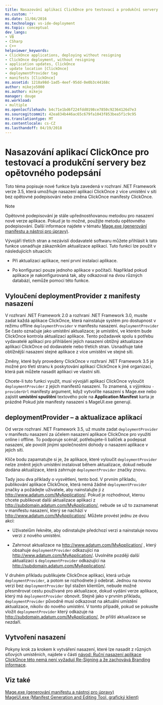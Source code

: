 ```yaml
---
title: Nasazování aplikací ClickOnce pro testovací a produkční servery bez opětovného podpisu | Microsoft Docs
ms.custom: ''
ms.date: 11/04/2016
ms.technology: vs-ide-deployment
ms.topic: conceptual
dev_langs:
- VB
- CSharp
- C++
helpviewer_keywords:
- ClickOnce applications, deploying without resigning
- ClickOnce deployment, without resigning
- application updates, ClickOnce
- update location [ClickOnce]
- deploymentProvider tag
- manifests [ClickOnce]
ms.assetid: 1218a98d-1ad5-4eef-95dd-0e0b3c44168c
author: mikejo5000
ms.author: mikejo
manager: douge
ms.workload:
- multiple
ms.openlocfilehash: b4c71e1bd6f224fdd0198ce7850c92364126d7e3
ms.sourcegitcommit: 42ea834b446ac65c679fa1043f853bea5f1c9c95
ms.translationtype: MT
ms.contentlocale: cs-CZ
ms.lasthandoff: 04/19/2018
---
```

# <a name="deploying-clickonce-applications-for-testing-and-production-servers-without-resigning"></a>Nasazování aplikací ClickOnce pro testovací a produkční servery bez opětovného podepsání
Toto téma popisuje nové funkce byla zavedená v rozhraní .NET Framework verze 3.5, která umožňuje nasazení aplikací ClickOnce z více umístění v síti bez opětovné podepisování nebo změna ClickOnce manifesty ClickOnce.  
  
> [!NOTE]
>  Opětovné podepisování je stále upřednostňovanou metodou pro nasazení nové verze aplikace. Pokud je to možné, použijte metodu opětovného podepisování. Další informace najdete v tématu [Mage.exe (generování manifestu a nástroj pro úpravy)](/dotnet/framework/tools/mage-exe-manifest-generation-and-editing-tool).  
  
 Vývojáři třetích stran a nezávislí dodavatelé softwaru můžete přihlásit k tato funkce usnadňuje zákazníkům aktualizace aplikací. Tuto funkci lze použít v následujících situacích:  
  
-   Při aktualizaci aplikace, není první instalaci aplikace.  
  
-   Po konfiguraci pouze jednoho aplikace v počítači. Například pokud aplikace je nakonfigurovaná tak, aby odkazoval na dvou různých databází, nemůže pomocí této funkce.  
  
## <a name="excluding-deploymentprovider-from-deployment-manifests"></a>Vyloučení deploymentProvider z manifesty nasazení  
 V rozhraní .NET Framework 2.0 a rozhraní .NET Framework 3.0, musíte zadat každá aplikace ClickOnce, která nainstaluje systém pro dostupnost v režimu offline `deploymentProvider` v manifestu nasazení. `deploymentProvider` Se často označuje jako umístění aktualizace; je umístění, ve kterém bude ClickOnce kontrola aktualizací aplikace. Tento požadavek spolu s potřebu vydavatelé aplikací pro přihlášení jejich nasazení obtížný aktualizace aplikací ClickOnce od dodavatele nebo třetích stran. Usnadňuje také obtížnější nasazení stejné aplikace z více umístění ve stejné síti.  
  
 Změny, které byly provedeny ClickOnce v rozhraní .NET Framework 3.5 je možné pro třetí stranu k poskytování aplikací ClickOnce k jiné organizaci, která pak můžete nasadit aplikaci ve vlastní síti.  
  
 Chcete-li tuto funkci využít, musí vývojáři aplikací ClickOnce vyloučit `deploymentProvider` z jejich manifestů nasazení. To znamená, s výjimkou `-providerUrl` manifesty argument, když vytvoříte nasazení s Mage.exe nebo zajistit **umístění spuštění** textového pole na **Application Manifest** karta je prázdné Pokud jste manifesty nasazení s MageUI.exe generují.  
  
## <a name="deploymentprovider-and-application-updates"></a>deploymentProvider – a aktualizace aplikací  
 Od verze rozhraní .NET Framework 3.5, už musíte zadat `deploymentProvider` v manifestu nasazení za účelem nasazení aplikace ClickOnce pro využití online i offline. To podporuje scénář, potřebujete-li balíček a podepsat nasazení, ale povolit jinými společnostmi dohody o nasazení aplikace v jejich síti.  
  
 Klíče bodu zapamatujte si je, že aplikace, které vyloučit `deploymentProvider` nelze změnit jejich umístění instalovat během aktualizace, dokud nebude dodána aktualizace, která zahrnuje `deploymentProvider` značky znovu.  
  
 Tady jsou dva příklady o vysvětlení, tento bod. V prvním příkladu, publikování aplikace ClickOnce, která nemá žádné `deploymentProvider` značky a požádejte uživatele, aby nainstalujte ji z http://www.adatum.com/MyApplication/. Pokud je rozhodnout, kterou chcete publikovat další aktualizace aplikací z http://subdomain.adatum.com/MyApplication/, nebude se už to zaznamenat v manifestu nasazení, který se nachází v http://www.adatum.com/MyApplication/. Můžete provést jednu ze dvou akcí:  
  
-   Uživatelům řekněte, aby odinstalujte předchozí verzi a nainstaluje novou verzi z nového umístění.  
  
-   Zahrnout aktualizace na http://www.adatum.com/MyApplication/ , který obsahuje `deploymentProvider` odkazující na http://www.adatum.com/MyApplication/. Uvolněte později další aktualizaci s `deploymentProvider` odkazující na http://subdomain.adatum.com/MyApplication/.  
  
 V druhém příkladu publikujete ClickOnce aplikaci, která určuje `deploymentProvider`, a potom se rozhodnete ji odebrat. Jednou na novou verzi bez `deploymentProvider` byl stažen klientům, nebude možné přesměrovat cestu používané pro aktualizace, dokud vydání verze aplikace, který má `deploymentProvider` obnovit. Stejně jako v prvním příkladu, `deploymentProvider` původně musí odkazovat na aktuální umístění aktualizace, nikoliv do nového umístění. V tomto případě, pokud se pokusíte vložit `deploymentProvider` který odkazuje na http://subdomain.adatum.com/MyApplication/, že příští aktualizace se nezdaří.  
  
## <a name="creating-a-deployment"></a>Vytvoření nasazení  
 Pokyny krok za krokem k vytváření nasazení, které lze nasadit z různých síťových umístěních, najdete v části [návod: Ruční nasazení aplikace ClickOnce této nemá není vyžadují Re-Signing a že zachovává Branding informace](../deployment/walkthrough-manually-deploying-a-clickonce-application-that-does-not-require-re-signing-and-that-preserves-branding-information.md).  
  
## <a name="see-also"></a>Viz také  
 [Mage.exe (generování manifestu a nástroj pro úpravy)](/dotnet/framework/tools/mage-exe-manifest-generation-and-editing-tool)   
 [MageUI.exe (Manifest Generation and Editing Tool, grafický klient)](/dotnet/framework/tools/mageui-exe-manifest-generation-and-editing-tool-graphical-client)